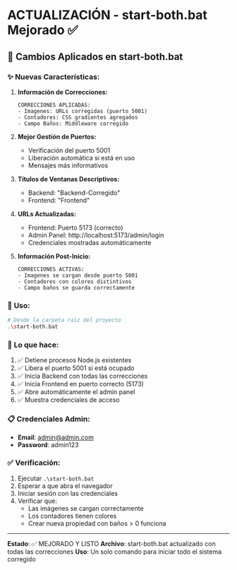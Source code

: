 # ACTUALIZACIÓN - start-both.bat Mejorado ✅

## 🔄 **Cambios Aplicados en start-both.bat**

### ✨ **Nuevas Características:**

1. **Información de Correcciones:**

   ```
   CORRECCIONES APLICADAS:
   - Imagenes: URLs corregidas (puerto 5001)
   - Contadores: CSS gradientes agregados
   - Campo Baños: Middleware corregido
   ```

2. **Mejor Gestión de Puertos:**

   - Verificación del puerto 5001
   - Liberación automática si está en uso
   - Mensajes más informativos

3. **Títulos de Ventanas Descriptivos:**

   - Backend: "Backend-Corregido"
   - Frontend: "Frontend"

4. **URLs Actualizadas:**

   - Frontend: Puerto 5173 (correcto)
   - Admin Panel: http://localhost:5173/admin/login
   - Credenciales mostradas automáticamente

5. **Información Post-Inicio:**
   ```
   CORRECCIONES ACTIVAS:
   - Imagenes se cargan desde puerto 5001
   - Contadores con colores distintivos
   - Campo baños se guarda correctamente
   ```

### 🚀 **Uso:**

```bash
# Desde la carpeta raíz del proyecto
.\start-both.bat
```

### 🎯 **Lo que hace:**

1. ✅ Detiene procesos Node.js existentes
2. ✅ Libera el puerto 5001 si está ocupado
3. ✅ Inicia Backend con todas las correcciones
4. ✅ Inicia Frontend en puerto correcto (5173)
5. ✅ Abre automáticamente el admin panel
6. ✅ Muestra credenciales de acceso

### 📋 **Credenciales Admin:**

- **Email**: admin@admin.com
- **Password**: admin123

### ✅ **Verificación:**

1. Ejecutar `.\start-both.bat`
2. Esperar a que abra el navegador
3. Iniciar sesión con las credenciales
4. Verificar que:
   - Las imágenes se cargan correctamente
   - Los contadores tienen colores
   - Crear nueva propiedad con baños > 0 funciona

---

**Estado**: ✅ MEJORADO Y LISTO
**Archivo**: start-both.bat actualizado con todas las correcciones
**Uso**: Un solo comando para iniciar todo el sistema corregido
